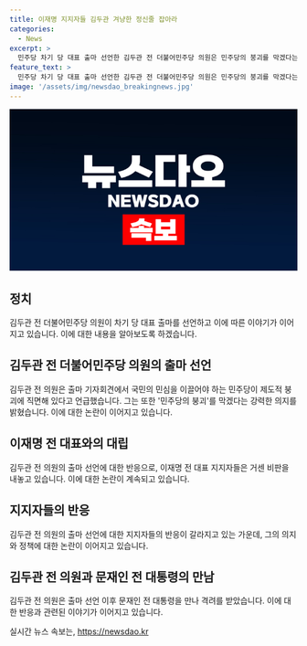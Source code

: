 ```yaml
---
title: 이재명 지지자들 김두관 겨냥한 정신줄 잡아라
categories:
  - News
excerpt: >
  민주당 차기 당 대표 출마 선언한 김두관 전 더불어민주당 의원은 민주당의 붕괴를 막겠다는 강력한 의지를 드러내며 출마를 선언했다. 그는 민주당의 1인 정당화를 비판하고, 당 내의 불화와 지도자의 전체주의를 우려했다. 특히 이재명 전 대표 지지자들은 날 세워 김 전 의원을 겨냥하며 거센 비난과 반발을 보였다. 이에 대한 논란이 커지고 있다. 당원들의 선택에 따라 민주당이 대한민국을 위기에서 구할 수 있을지에 대한 의견도 제기되고 있다.
feature_text: >
  민주당 차기 당 대표 출마 선언한 김두관 전 더불어민주당 의원은 민주당의 붕괴를 막겠다는 강력한 의지를 드러내며 출마를 선언했다. 그는 민주당의 1인 정당화를 비판하고, 당 내의 불화와 지도자의 전체주의를 우려했다. 특히 이재명 전 대표 지지자들은 날 세워 김 전 의원을 겨냥하며 거센 비난과 반발을 보였다. 이에 대한 논란이 커지고 있다. 당원들의 선택에 따라 민주당이 대한민국을 위기에서 구할 수 있을지에 대한 의견도 제기되고 있다.
image: '/assets/img/newsdao_breakingnews.jpg'
---
```


<p><img src="/assets/img/newsdao_breakingnews.jpg" alt="firstkoreanews 속보" /></p>

<h2 data-ke-size="size26">정치</h2>

<p data-ke-size="size16">김두관 전 더불어민주당 의원이 차기 당 대표 출마를 선언하고 이에 따른 이야기가 이어지고 있습니다. 이에 대한 내용을 알아보도록 하겠습니다.</p>

<h2 data-ke-size="size24">김두관 전 더불어민주당 의원의 출마 선언</h2>

<p data-ke-size="size16">김두관 전 의원은 출마 기자회견에서 국민의 민심을 이끌어야 하는 민주당이 제도적 붕괴에 직면해 있다고 언급했습니다. 그는 또한 '민주당의 붕괴'를 막겠다는 강력한 의지를 밝혔습니다. 이에 대한 논란이 이어지고 있습니다.</p>

<h2 data-ke-size="size24">이재명 전 대표와의 대립</h2>

<p data-ke-size="size16">김두관 전 의원의 출마 선언에 대한 반응으로, 이재명 전 대표 지지자들은 거센 비판을 내놓고 있습니다. 이에 대한 논란이 계속되고 있습니다.</p>

<h2 data-ke-size="size24">지지자들의 반응</h2>

<p data-ke-size="size16">김두관 전 의원의 출마 선언에 대한 지지자들의 반응이 갈라지고 있는 가운데, 그의 의지와 정책에 대한 논란이 이어지고 있습니다.</p>

<h2 data-ke-size="size24">김두관 전 의원과 문재인 전 대통령의 만남</h2>

<p data-ke-size="size16">김두관 전 의원은 출마 선언 이후 문재인 전 대통령을 만나 격려를 받았습니다. 이에 대한 반응과 관련된 이야기가 이어지고 있습니다.</p>
실시간 뉴스 속보는, <a href="https://newsdao.kr" rel="dofollow">https://newsdao.kr</a>


